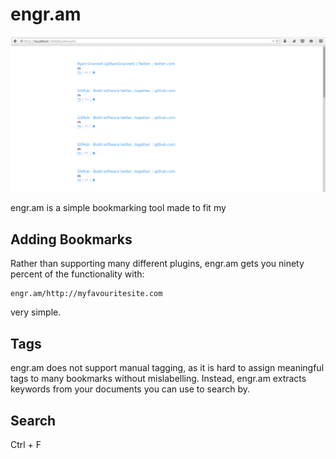 
# engr.am

<img src="example.png"></img>

engr.am is a simple bookmarking tool made to fit my

## Adding Bookmarks

Rather than supporting many different plugins, engr.am gets you ninety percent of the functionality
with:

```
engr.am/http://myfavouritesite.com
```

very simple.

## Tags

engr.am does not support manual tagging, as it is hard to assign meaningful tags to many bookmarks without mislabelling. Instead, engr.am extracts keywords from your documents you can use to search by.

## Search 

<key>Ctrl + F</key>
